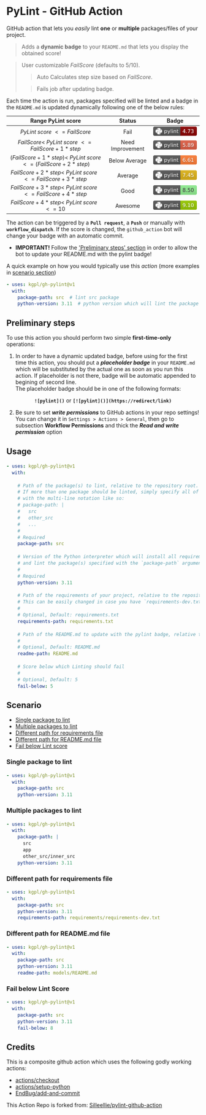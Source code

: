 # PyLint - GitHub Action

GitHub action that lets you *easily* lint **one** or **multiple** packages/files of your project. 

  > Adds a **dynamic badge** to your `README.md` that lets you display the obtained score!
  
  > User customizable $Fail Score$ (defaults to 5/10).
  > > Auto Calculates step size based on $Fail Score$.
  >
  > > Fails job after updating badge.


Each time the action is run, packages specified will be linted and a badge in the `README.md` is updated dynamically
following one of the below rules:

|      Range PyLint score                                             | Status          | Badge                                               |
|:-------------------------------------------------------------------:|:---------------:|:---------------------------------------------------:|
|     *PyLint score* $<= Fail Score$                                  | Fail            | ![pylint-darkred](/assets/images/darkred.svg)       |
|     $FailScore <$ *PyLint score* $<= FailScore + 1*step$          | Need Improvement| ![pylint-red](/assets/images/red.svg)               |
|     $(FailScore + 1*step) <$ *PyLint score* $<= (FailScore + 2*step)$  | Below Average   | ![pylint-orange](/assets/images/orange.svg)         |
|     $FailScore + 2*step <$ *PyLint score* $<= FailScore + 3*step$  | Average         | ![pylint-yellow](/assets/images/yellow.svg)         |
|     $FailScore + 3*step <$ *PyLint score* $<= FailScore + 4*step$  | Good            | ![pylint-lightgreen](/assets/images/lightgreen.svg) |
|     $FailScore + 4*step <$ *PyLint score* $<= 10$                   | Awesome         | ![pylint-green](/assets/images/green.svg)           |

The action can be triggered by a **`Pull request`**, a **`Push`** or manually with **`workflow_dispatch`**. 
If the score is changed, the `github_action` bot will change your badge with an automatic commit.

* **IMPORTANT!** Follow the ['Preliminary steps' section](#preliminary-steps) in order to allow the bot to update your 
README.md with the pylint badge!


A quick example on how you would typically use this *action* (more examples in [scenario section](#scenario))
```yaml
- uses: kgpl/gh-pylint@v1
  with:
    package-path: src  # lint src package
    python-version: 3.11  # python version which will lint the package
```

## Preliminary steps

To use this action you should perform two simple **first-time-only** operations:

1. In order to have a dynamic updated badge, before using for the first time this action, you should put a ***placeholder
badge*** in your `README.md` which will be substituted by the actual one as soon as you run this action. If placeholder is not there, badge will be automatic appended to begining of second line.\
The placeholder badge should be in one of the following formats:
<p align="center"><b><code>![pylint]()</code></b> or <b><code>[![pylint]()](https://redirect/link)</code></b></p>

2. Be sure to set ***write permissions*** to GitHub actions in your repo settings!
You can change it in `Settings > Actions > General`, then go to subsection **Workflow Permissions** and thick the
***Read and write permission*** option

## Usage

```yaml
- uses: kgpl/gh-pylint@v1
  with:
    
    # Path of the package(s) to lint, relative to the repository root. 
    # If more than one package should be linted, simply specify all of them 
    # with the multi-line notation like so:
    # package-path: |
    #   src
    #   other_src
    #   ...
    # 
    # Required
    package-path: src
    
    # Version of the Python interpreter which will install all requirements of your project 
    # and lint the package(s) specified with the `package-path` argument
    #
    # Required
    python-version: 3.11

    # Path of the requirements of your project, relative to the repository root. 
    # This can be easily changed in case you have `requirements-dev.txt`
    #
    # Optional, Default: requirements.txt
    requirements-path: requirements.txt
    
    # Path of the README.md to update with the pylint badge, relative to the repository root.
    #
    # Optional, Default: README.md
    readme-path: README.md

    # Score below which Linting should fail
    #
    # Optional, Default: 5
    fail-below: 5
```

## Scenario

* [Single package to lint](#single-package-to-lint)
* [Multiple packages to lint](#multiple-packages-to-lint)
* [Different path for requirements file](#different-path-for-requirements-file)
* [Different path for README.md file](#different-path-for-readmemd-file)
* [Fail below Lint score](#fail-below-lint-score)

### Single package to lint

```yaml
- uses: kgpl/gh-pylint@v1
  with:
    package-path: src
    python-version: 3.11
```

### Multiple packages to lint

```yaml
- uses: kgpl/gh-pylint@v1
  with:
    package-path: |
      src
      app
      other_src/inner_src
    python-version: 3.11
```

### Different path for requirements file

```yaml
- uses: kgpl/gh-pylint@v1
  with:
    package-path: src
    python-version: 3.11
    requirements-path: requirements/requirements-dev.txt
```

### Different path for README.md file

```yaml
- uses: kgpl/gh-pylint@v1
  with:
    package-path: src
    python-version: 3.11
    readme-path: models/README.md
```

### Fail below Lint Score

```yaml
- uses: kgpl/gh-pylint@v1
  with:
    package-path: src
    python-version: 3.11
    fail-below: 8


```
## Credits

This is a composite github action which uses the following godly working actions:

* [actions/checkout](https://github.com/actions/checkout)
* [actions/setup-python](https://github.com/actions/setup-python)
* [EndBug/add-and-commit](https://github.com/EndBug/add-and-commit)

This Action Repo is forked from: [Silleellie/pylint-github-action](https://github.com/Silleellie/pylint-github-action)

